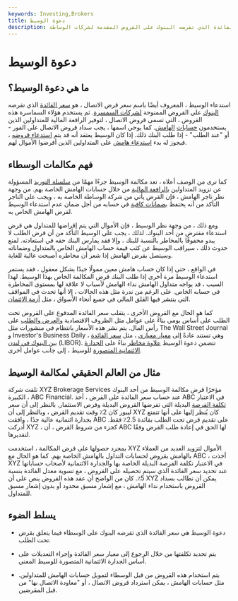 ```yaml
---
keywords: Investing,Brokers
title: دعوة الوسيط
description: استدعاء الوسيط ، المعروف أيضًا باسم سعر قرض الاتصال ، هو سعر الفائدة الذي تفرضه البنوك على القروض المقدمة لشركات الوساطة.
---
```


# دعوة الوسيط
## ما هي دعوة الوسيط؟

استدعاء الوسيط ، المعروف أيضًا باسم سعر قرض الاتصال ، هو [سعر الفائدة](/interestrate) الذي تفرضه [البنوك](/bank) على القروض الممنوحة [لشركات السمسرة](/brokerage-company). ثم يستخدم هؤلاء السماسرة هذه القروض ، التي تسمى قروض الاتصال ، لتوفير الرافعة المالية للمتداولين الذين يستخدمون [حسابات](/marginaccount) [الهامش](/marginaccount). كما يوحي اسمها ، يجب سداد قروض الاتصال على الفور - أو "عند الطلب" - إذا طلب البنك ذلك. إذا كان الوسيط يعتقد أنه قد يتم [استدعاء قروضه](/callloan) ، فيجوز له بدء [استدعاء هامش](/margincall) على المتداولين الذين أقرضوا الأموال لهم.

## فهم مكالمات الوسطاء

كما ترى من الوصف أعلاه ، تعد مكالمة الوسيط جزءًا مهمًا من [سلسلة التوريد](/supplychain) المسؤولة عن تزويد المتداولين [بالرافعة المالية](/leverage) من خلال حسابات الهامش الخاصة بهم. من وجهة نظر تاجر الهامش ، فإن القرض يأتي من شركة الوساطة الخاصة به ، ويجب على التاجر التأكد من أنه يحتفظ [بضمانات كافية](/collateral) في حسابه من أجل ضمان عدم استدعاء الوسيط لقرض الهامش الخاص به.

ومع ذلك ، من وجهة نظر الوسيط ، فإن الأموال التي يتم إقراضها للمتداول هي قرض استدعاء مقترض من أحد البنوك. لذلك ، يجب على الوسيط التأكد من أن قرض الطلب لا يبدو محفوفًا بالمخاطر بالنسبة للبنك ، وإلا فقد يمارس البنك حقه في استعادته. لمنع حدوث ذلك ، سيراقب الوسيط عن كثب قيمة حساب الهامش الخاص بالمتداول وضماناته وسيتصل بقرض الهامش إذا شعر أن مخاطره أصبحت عالية للغاية.

في الواقع ، حتى إذا كان حساب هامش معين ممولًا جيدًا بشكل معقول ، فقد يستمر استدعاء الوسيط مرة أخرى إذا طلب البنك قرض المكالمة الخاص بهذا الوسيط. لهذا السبب ، قد يواجه متداول الهامش نداء الهامش لأسباب لا علاقة لها بمستوى المخاطرة في حسابه الخاص. على الرغم من ندرة مثل هذه الحالات ، إلا أنها تحدث في المواقف التي ينتشر فيها القلق المالي في جميع أنحاء الأسواق ، مثل [أزمة الائتمان](/creditcrunch).

كما هو الحال مع القروض الأخرى ، يتقلب سعر الفائدة المدفوع على القروض تحت الطلب على أساس يومي بناءً على عوامل مثل الظروف الاقتصادية [والعرض والطلب](/law-of-supply-demand) على رأس المال. يتم نشر هذه الأسعار بانتظام في منشورات مثل The Wall Street Journal و Investor's Business Daily ، وهي تستند عادةً إلى [معيار معياري](/benchmark) ، مثل [سعر الفائدة بين البنوك في لندن](/libor) (LIBOR). تتضمن دعوة الوسيط [علاوة مخاطر](/riskpremium) بناءً على [الجدارة الائتمانية المتصورة](/credit-worthiness) للوسيط ، إلى جانب عوامل أخرى.

## مثال من العالم الحقيقي لمكالمة الوسيط

تلقت شركة XYZ Brokerage Services مؤخرًا قرض مكالمة الوسيط من أحد البنوك الكبيرة ، ABC Financial. عند حساب سعر الفائدة على القرض ، أخذ ABC في الاعتبار [تكلفة الفرصة](/opportunitycost) البديلة التي تفرضها القروض البديلة وفرص الاستثمار. بالنظر إلى أن سعر ليبور كان 2٪ وقت تقديم القرض ، وبالنظر إلى أن XYZ كان يُنظر إليها على أنها تتمتع بجدارة ائتمانية عالية جدًا ، وافقت ABC على تقديم قرض تحت الطلب بفائدة 2.5٪ فقط. أدركت XYZ ، كجزء من شروط القرض ، أن ABC لها الحق في إعادة طلب القرض وفقًا لتقديرها.

بمجرد حصولها على قرض المكالمة ، استخدمت XYZ الأموال لتزويد العديد من العملاء بالهامش بقروض لحسابات التداول بالهامش الخاصة بهم. كما هو الحال مع ABC ، أخذت XYZ في الاعتبار تكلفة الفرصة البديلة الخاصة بها والجدارة الائتمانية لأصحاب حساباتها عند تحديد سعر الفائدة الذي سيتم تحصيله على القروض ، مع تسوية معدل الفائدة بنسبة 5٪. كان من الواضح أن عقد هذه القروض ينص على أن XYZ يمكن أن تطالب بسداد القروض باستخدام نداء الهامش ، مع إشعار مسبق محدود أو بدون إشعار مسبق للمتداول.

## يسلط الضوء

- دعوة الوسيط هي سعر الفائدة الذي تفرضه البنوك على الوسطاء فيما يتعلق بقرض تحت الطلب.

- يتم تحديد تكلفتها من خلال الرجوع إلى معيار سعر الفائدة وإجراء التعديلات على أساس الجدارة الائتمانية المتصورة للوسيط المعني.

- يتم استخدام هذه القروض من قبل الوسطاء لتمويل حسابات الهامش للمتداولين. مثل حسابات الهامش ، يمكن استرداد قروض الاتصال ، أو "معاودة الاتصال بها" من قبل المقرضين.

